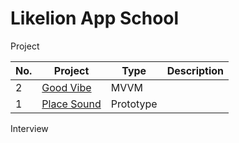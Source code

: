 # Likelion App School

Project

| No. | Project | Type | Description |
| - | - | - | - |
| 2 | [Good Vibe]("https://github.com/GoodVibeMinister/GukbapMinister") | MVVM | |
| 1 | [Place Sound]("") | Prototype | |

Interview
